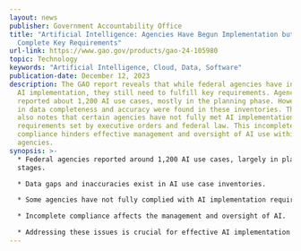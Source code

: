 ```yaml
---
layout: news
publisher: Government Accountability Office
title: "Artificial Intelligence: Agencies Have Begun Implementation but Need to
  Complete Key Requirements"
url-link: https://www.gao.gov/products/gao-24-105980
topic: Technology
keywords: "Artificial Intelligence, Cloud, Data, Software"
publication-date: December 12, 2023
description: The GAO report reveals that while federal agencies have initiated
  AI implementation, they still need to fulfill key requirements. Agencies
  reported about 1,200 AI use cases, mostly in the planning phase. However, gaps
  in data completeness and accuracy were found in these inventories. The report
  also notes that certain agencies have not fully met AI implementation
  requirements set by executive orders and federal law. This incomplete
  compliance hinders effective management and oversight of AI use within these
  agencies.
synopsis: >-
  * Federal agencies reported around 1,200 AI use cases, largely in planning
  stages.

  * Data gaps and inaccuracies exist in AI use case inventories.

  * Some agencies have not fully complied with AI implementation requirements.

  * Incomplete compliance affects the management and oversight of AI.

  * Addressing these issues is crucial for effective AI implementation in government.
---
```

